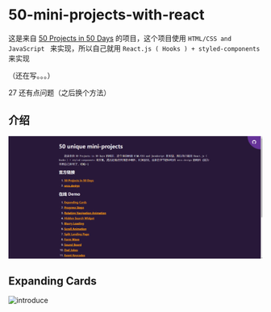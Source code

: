 # 50-mini-projects-with-react
这是来自 [50 Projects in 50 Days](https://github.com/bradtraversy/50projects50days) 的项目，这个项目使用 `HTML/CSS and JavaScript `
来实现，所以自己就用 `React.js ( Hooks ) + styled-components` 来实现

（还在写。。。）

27 还有点问题（之后换个方法）

## 介绍

![introduce](./docs/images/introduce.png)



## Expanding Cards

![introduce](./docs/gif/01.gif)
